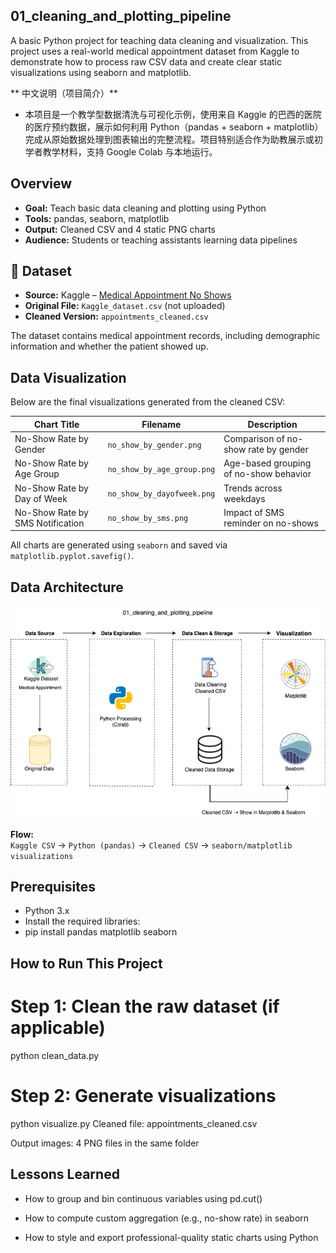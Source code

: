 ## 01_cleaning_and_plotting_pipeline
A basic Python project for teaching data cleaning and visualization. This project uses a real-world medical appointment dataset from Kaggle to demonstrate how to process raw CSV data and create clear static visualizations using seaborn and matplotlib.

** 中文说明（项目简介）**
- 本项目是一个教学型数据清洗与可视化示例，使用来自 Kaggle 的巴西的医院的医疗预约数据，展示如何利用 Python（pandas + seaborn + matplotlib）完成从原始数据处理到图表输出的完整流程。项目特别适合作为助教展示或初学者教学材料，支持 Google Colab 与本地运行。

## Overview

- **Goal:** Teach basic data cleaning and plotting using Python
- **Tools:** pandas, seaborn, matplotlib
- **Output:** Cleaned CSV and 4 static PNG charts
- **Audience:** Students or teaching assistants learning data pipelines

## 🧾 Dataset

- **Source:** Kaggle – [Medical Appointment No Shows](https://www.kaggle.com/datasets/joniarroba/noshowappointments)
- **Original File:** `Kaggle_dataset.csv` (not uploaded)
- **Cleaned Version:** `appointments_cleaned.csv`

The dataset contains medical appointment records, including demographic information and whether the patient showed up.

## Data Visualization

Below are the final visualizations generated from the cleaned CSV:

| Chart Title                         | Filename                    | Description                                |
|------------------------------------|-----------------------------|--------------------------------------------|
| No-Show Rate by Gender             | `no_show_by_gender.png`     | Comparison of no-show rate by gender       |
| No-Show Rate by Age Group          | `no_show_by_age_group.png`  | Age-based grouping of no-show behavior     |
| No-Show Rate by Day of Week        | `no_show_by_dayofweek.png`  | Trends across weekdays                     |
| No-Show Rate by SMS Notification   | `no_show_by_sms.png`        | Impact of SMS reminder on no-shows         |

All charts are generated using `seaborn` and saved via `matplotlib.pyplot.savefig()`.

## Data Architecture

![Pipeline Diagram](cleaning_and_plotting_pipeline_architecture.png)

**Flow:**  
`Kaggle CSV` → `Python (pandas)` → `Cleaned CSV` → `seaborn/matplotlib visualizations`

## Prerequisites

- Python 3.x
- Install the required libraries:
- pip install pandas matplotlib seaborn
  
## How to Run This Project

# Step 1: Clean the raw dataset (if applicable)
python clean_data.py

# Step 2: Generate visualizations
python visualize.py
Cleaned file: appointments_cleaned.csv

Output images: 4 PNG files in the same folder

## Lessons Learned

- How to group and bin continuous variables using pd.cut()

- How to compute custom aggregation (e.g., no-show rate) in seaborn

- How to style and export professional-quality static charts using Python
